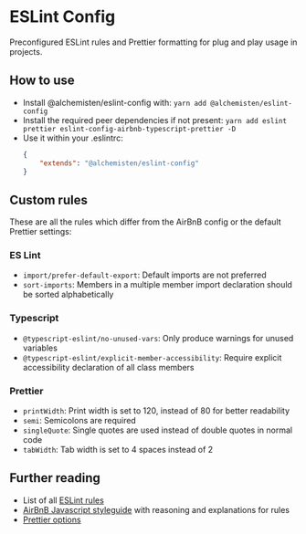 # ESLint Config
Preconfigured ESLint rules and Prettier formatting for plug and play usage in projects. 

## How to use
* Install @alchemisten/eslint-config with: `yarn add @alchemisten/eslint-config`
* Install the required peer dependencies if not present: `yarn add eslint prettier eslint-config-airbnb-typescript-prettier -D`
* Use it within your .eslintrc:
    ```json
    {
        "extends": "@alchemisten/eslint-config"
    }
    ```

## Custom rules
These are all the rules which differ from the AirBnB config or the default Prettier settings:

### ES Lint
* `import/prefer-default-export`: Default imports are not preferred
* `sort-imports`: Members in a multiple member import declaration should be sorted alphabetically

### Typescript
* `@typescript-eslint/no-unused-vars`: Only produce warnings for unused variables
* `@typescript-eslint/explicit-member-accessibility`: Require explicit accessibility declaration of all class members

### Prettier
* `printWidth`: Print width is set to 120, instead of 80 for better readability
* `semi`: Semicolons are required
* `singleQuote`: Single quotes are used instead of double quotes in normal code
* `tabWidth`: Tab width is set to 4 spaces instead of 2

## Further reading
* List of all [ESLint rules](https://eslint.org/docs/rules/)
* [AirBnB Javascript styleguide](https://github.com/airbnb/javascript) with reasoning and explanations for rules
* [Prettier options](https://prettier.io/docs/en/options.html)
